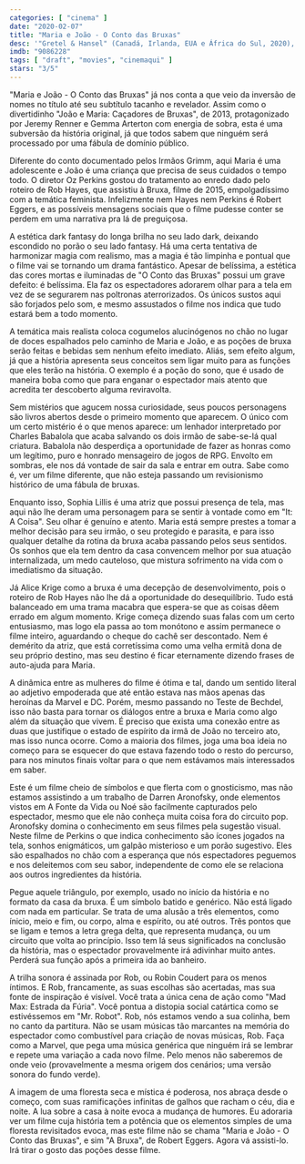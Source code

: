 ```yaml
---
categories: [ "cinema" ]
date: "2020-02-07"
title: "Maria e João - O Conto das Bruxas"
desc: '"Gretel & Hansel" (Canadá, Irlanda, EUA e África do Sul, 2020), escrito por Rob Hayes, dirigido por Oz Perkins, com Sophia Lillis, Charles Babalola e Alice Krige.'
imdb: "9086228"
tags: [ "draft", "movies", "cinemaqui" ]
stars: "3/5"
---
```

"Maria e João - O Conto das Bruxas" já nos conta a que veio da inversão de nomes no título até seu subtítulo tacanho e revelador. Assim como o divertidinho "João e Maria: Caçadores de Bruxas", de 2013, protagonizado por  Jeremy Renner e Gemma Arterton com energia de sobra, esta é uma subversão da história original, já que todos sabem que ninguém será processado por uma fábula de domínio público.

Diferente do conto documentado pelos Irmãos Grimm, aqui Maria é uma adolescente e João é uma criança que precisa de seus cuidados o tempo todo. O diretor Oz Perkins gostou do tratamento ao enredo dado pelo roteiro de Rob Hayes, que assistiu à Bruxa, filme de 2015, empolgadíssimo com a temática feminista. Infelizmente nem Hayes nem Perkins é Robert Eggers, e as possíveis mensagens sociais que o filme pudesse conter se perdem em uma narrativa pra lá de preguiçosa.

A estética dark fantasy do longa brilha no seu lado dark, deixando escondido no porão o seu lado fantasy. Há uma certa tentativa de harmonizar magia com realismo, mas a magia é tão limpinha e pontual que o filme vai se tornando um drama fantástico. Apesar de belíssima, a estética das cores mortas e iluminadas de "O Conto das Bruxas" possui um grave defeito: é belíssima. Ela faz os espectadores adorarem olhar para a tela em vez de se segurarem nas poltronas aterrorizados. Os únicos sustos aqui são forjados pelo som, e mesmo assustados o filme nos indica que tudo estará bem a todo momento.

A temática mais realista coloca cogumelos alucinógenos no chão no lugar de doces espalhados pelo caminho de Maria e João, e as poções de bruxa serão feitas e bebidas sem nenhum efeito imediato. Aliás, sem efeito algum, já que a história apresenta seus conceitos sem ligar muito para as funções que eles terão na história. O exemplo é a poção do sono, que é usado de maneira boba como que para enganar o espectador mais atento que acredita ter descoberto alguma reviravolta.

Sem mistérios que agucem nossa curiosidade, seus poucos personagens são livros abertos desde o primeiro momento que aparecem. O único com um certo mistério é o que menos aparece: um lenhador interpretado por Charles Babalola que acaba salvando os dois irmão de sabe-se-lá qual criatura. Babalola não desperdiça a oportunidade de fazer as honras como um legítimo, puro e honrado mensageiro de jogos de RPG. Envolto em sombras, ele nos dá vontade de sair da sala e entrar em outra. Sabe como é, ver um filme diferente, que não esteja passando um revisionismo histórico de uma fábula de bruxas.

Enquanto isso, Sophia Lillis é uma atriz que possui presença de tela, mas aqui não lhe deram uma personagem para se sentir à vontade como em "It: A Coisa". Seu olhar é genuíno e atento. Maria está sempre prestes a tomar a melhor decisão para seu irmão, o seu protegido e parasita, e para isso qualquer detalhe da rotina da bruxa acaba passando pelos seus sentidos. Os sonhos que ela tem dentro da casa convencem melhor por sua atuação internalizada, um medo cauteloso, que mistura sofrimento na vida com o imediatismo da situação.

Já Alice Krige como a bruxa é uma decepção de desenvolvimento, pois o roteiro de Rob Hayes não lhe dá a oportunidade do desequilíbrio. Tudo está balanceado em uma trama macabra que espera-se que as coisas dêem errado em algum momento. Krige começa dizendo suas falas com um certo entusiasmo, mas logo ela passa ao tom monótono e assim permanece o filme inteiro, aguardando o cheque do cachê ser descontado. Nem é demérito da atriz, que está corretíssima como uma velha ermitã dona de seu próprio destino, mas seu destino é ficar eternamente dizendo frases de auto-ajuda para Maria.

A dinâmica entre as mulheres do filme é ótima e tal, dando um sentido literal ao adjetivo empoderada que até então estava nas mãos apenas das heroínas da Marvel e DC. Porém, mesmo passando no Teste de Bechdel, isso não basta para tornar os diálogos entre a bruxa e Maria como algo além da situação que vivem. É preciso que exista uma conexão entre as duas que justifique o estado de espírito da irmã de João no terceiro ato, mas isso nunca ocorre. Como a maioria dos filmes, joga uma boa ideia no começo para se esquecer do que estava fazendo todo o resto do percurso, para nos minutos finais voltar para o que nem estávamos mais interessados em saber.

Este é um filme cheio de símbolos e que flerta com o gnosticismo, mas não estamos assistindo a um trabalho de Darren Aronofsky, onde elementos vistos em A Fonte da Vida ou Noé são facilmente capturados pelo espectador, mesmo que ele não conheça muita coisa fora do circuito pop. Aronofsky domina o conhecimento em seus filmes pela sugestão visual. Neste filme de Perkins o que indica conhecimento são ícones jogados na tela, sonhos enigmáticos, um galpão misterioso e um porão sugestivo. Eles são espalhados no chão com a esperança que nós espectadores peguemos e nos deleitemos com seu sabor, independente de como ele se relaciona aos outros ingredientes da história.

Pegue aquele triângulo, por exemplo, usado no início da história e no formato da casa da bruxa. É um símbolo batido e genérico. Não está ligado com nada em particular. Se trata de uma alusão a três elementos, como ínicio, meio e fim, ou corpo, alma e espírito, ou até outros. Três pontos que se ligam e temos a letra grega delta, que representa mudança, ou um circuito que volta ao princípio. Isso tem lá seus significados na conclusão da história, mas o espectador provavelmente irá adivinhar muito antes. Perderá sua função após a primeira ida ao banheiro.

A trilha sonora é assinada por Rob, ou Robin Coudert para os menos íntimos. E Rob, francamente, as suas escolhas são acertadas, mas sua fonte de inspiração é visível. Você trata a única cena de ação como "Mad Max: Estrada da Fúria". Você pontua a distopia social catártica como se estivéssemos em "Mr. Robot". Rob, nós estamos vendo a sua colinha, bem no canto da partitura. Não se usam músicas tão marcantes na memória do espectador como combustível para criação de novas músicas, Rob. Faça como a Marvel, que pega uma música genérica que ninguém irá se lembrar e repete uma variação a cada novo filme. Pelo menos não saberemos de onde veio (provavelmente a mesma origem dos cenários; uma versão sonora do fundo verde).

A imagem de uma floresta seca e mística é poderosa, nos abraça desde o começo, com suas ramificações infinitas de galhos que racham o céu, dia e noite. A lua sobre a casa à noite evoca a mudança de humores. Eu adoraria ver um filme cuja história tem a potência que os elementos simples de uma floresta revisitados evoca, mas este filme não se chama "Maria e João - O Conto das Bruxas", e sim "A Bruxa", de Robert Eggers. Agora vá assisti-lo. Irá tirar o gosto das poções desse filme.
